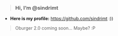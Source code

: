 > <h3>Hi, I’m @sindrimt</h3>
- <b>Here is my profile:</b> https://github.com/sindrimt        :))
> Oburger 2.0 coming soon... Maybe? :P

<!---
sindrimt/sindrimt is a ✨ special ✨ repository because its `README.md` (this file) appears on your GitHub profile.
You can click the Preview link to take a look at your changes.
--->
